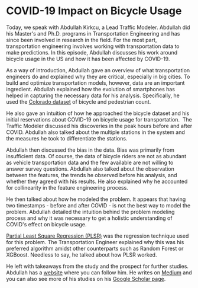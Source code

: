 # COVID-19 Impact on Bicycle Usage
Today, we speak with Abdullah Kirkcu, a Lead Traffic Modeler. Abdullah did his Master's and Ph.D. programs in Transportation Engineering and has since been involved in research in the field. For the most part, transportation engineering involves working with transportation data to make predictions. In this episode, Abdullah discusses his work around bicycle usage in the US and how it has been affected by COVID-19. 

As a way of introduction, Abdullah gave an overview of what transportation engineers do and explained why they are critical, especially in big cities. To build and optimize transportation models, however, data are an important ingredient. Abdullah explained how the evolution of smartphones has helped in capturing the necessary data for his analysis. Specifically, he used the [Colorado dataset](https://data.colorado.gov/Transportation/Bicycle-and-Pedestrian-Counts-in-Colorado/q2qp-xhnj/data?no_mobile=true) of bicycle and pedestrian count.

He also gave an intuition of how he approached the bicycle dataset and his initial reservations about COVID-19 on bicycle usage for transportation.  The Traffic Modeler discussed his discoveries in the peak hours before and after COVID. Abdullah also talked about the multiple stations in the system and the measures he took to differentiate the stations. 

Abdullah then discussed the bias in the data. Bias was primarily from insufficient data. Of course, the data of bicycle riders are not as abundant as vehicle transportation data and the few available are not willing to answer survey questions. Abdullah also talked about the observation between the features, the trends he observed before his analysis, and whether they agreed with his results. He also explained why he accounted for collinearity in the feature engineering process. 

He then talked about how he modeled the problem. It appears that having two timestamps - before and after COVID - is not the best way to model the problem. Abdullah detailed the intuition behind the problem modeling process and why it was necessary to get a holistic understanding of COVID's effect on bicycle usage. 

[Partial Least Square Regression (PLSR)](https://www.sciencedirect.com/topics/nursing-and-health-professions/partial-least-squares-regression) was the regression technique used for this problem. The Transportation Engineer explained why this was his preferred algorithm amidst other counterparts such as Random Forest or XGBoost. Needless to say, he talked about how PLSR worked.

He left with takeaways from the study and the prospect for further studies. Abdullah has a [website](https://abdullahkurkcu.com/) where you can follow him. He writes on [Medium](https://abdullahkurkcu.medium.com/) and you can also see more of his studies on his [Google Scholar page](https://scholar.google.com/citations?user=CKTFnzYAAAAJ&hl=en).
